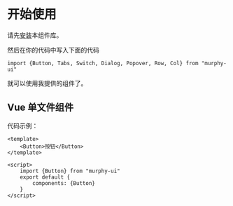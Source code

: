 # 开始使用
请先[安装](#/doc/install)本组件库。

然后在你的代码中写入下面的代码

```
import {Button, Tabs, Switch, Dialog, Popover, Row, Col} from "murphy-ui"
```

就可以使用我提供的组件了。

## Vue 单文件组件

代码示例：

```
<template>
    <Button>按钮</Button>
</template>

<script>
    import {Button} from "murphy-ui"
    export default {
        components: {Button}
    }
</script>
```
